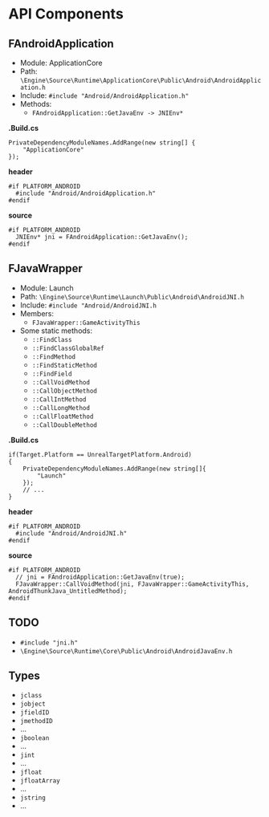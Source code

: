 # API Components

## FAndroidApplication
- Module:	ApplicationCore
- Path:		`\Engine\Source\Runtime\ApplicationCore\Public\Android\AndroidApplication.h`
- Include:	`#include "Android/AndroidApplication.h"`
- Methods:
  - `FAndroidApplication::GetJavaEnv -> JNIEnv*`

**.Build.cs**

    PrivateDependencyModuleNames.AddRange(new string[] {
        "ApplicationCore"
    });

**header**

    #if PLATFORM_ANDROID
      #include "Android/AndroidApplication.h"
    #endif

**source**

    #if PLATFORM_ANDROID
      JNIEnv* jni = FAndroidApplication::GetJavaEnv();
    #endif

## FJavaWrapper
- Module:	Launch
- Path:		`\Engine\Source\Runtime\Launch\Public\Android\AndroidJNI.h`
- Include:	`#include "Android/AndroidJNI.h`
- Members:
  - `FJavaWrapper::GameActivityThis`
- Some static methods:
  - `::FindClass`
  - `::FindClassGlobalRef`
  - `::FindMethod`
  - `::FindStaticMethod`
  - `::FindField`
  - `::CallVoidMethod`
  - `::CallObjectMethod`
  - `::CallIntMethod`
  - `::CallLongMethod`
  - `::CallFloatMethod`
  - `::CallDoubleMethod`

**.Build.cs**

    if(Target.Platform == UnrealTargetPlatform.Android)
    {
        PrivateDependencyModuleNames.AddRange(new string[]{
            "Launch"
        });
        // ...
    }

**header**

    #if PLATFORM_ANDROID
      #include "Android/AndroidJNI.h"
    #endif

**source**

    #if PLATFORM_ANDROID
      // jni = FAndroidApplication::GetJavaEnv(true);
      FJavaWrapper::CallVoidMethod(jni, FJavaWrapper::GameActivityThis, AndroidThunkJava_UntitledMethod);
    #endif

## TODO
- `#include "jni.h"`
- `\Engine\Source\Runtime\Core\Public\Android\AndroidJavaEnv.h`

## Types
- `jclass`
- `jobject`
- `jfieldID`
- `jmethodID`
- ...
- `jboolean`
- ...
- `jint`
- ...
- `jfloat`
- `jfloatArray`
- ...
- `jstring`
- ...
